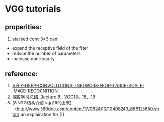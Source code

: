 # VGG tutorials

## properities:
1. stacked conv 3*3 can:
  * expend the receptive field of the filter
  * reduce the number of parameters
  * increase nonlinearity
  
## reference:
1. [VERY-DEEP-CONVOLUTIONAL-NETWORK-SFOR-LARGE-SCALE-IMAGE-RECOGNITION](https://x-algo.cn/wp-content/uploads/2017/01/VERY-DEEP-CONVOLUTIONAL-NETWORK-SFOR-LARGE-SCALE-IMAGE-RECOGNITION.pdf)
2. [深度学习总结（lecture 6）VGG13、16、19](https://blog.csdn.net/malele4th/article/details/79404731)
3. [8.VGG结构介绍 vgg16的由来]（http://www.360doc.com/content/17/0624/10/10408243_666125650.shtml :an explaination for [1]
 
